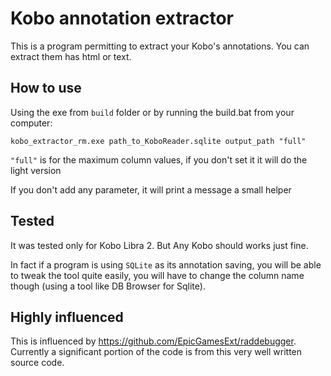 # Kobo annotation extractor

This is a program permitting to extract your Kobo's annotations.
You can extract them has html or text.

## How to use

Using the exe from `build` folder or by running the build.bat from your computer:

`kobo_extractor_rm.exe path_to_KoboReader.sqlite output_path "full"` 
 
`"full"` is for the maximum column values, if you don't set it it will do the light version

If you don't add any parameter, it will print a message a small helper 

## Tested

It was tested only for Kobo Libra 2. But Any Kobo should works just fine.

In fact if a program is using `SQLite` as its annotation saving, you will be able to tweak the tool quite easily, you will have to change the column name though (using a tool like DB Browser for Sqlite). 


## Highly influenced
This is influenced by https://github.com/EpicGamesExt/raddebugger. Currently a significant portion of the code is from this very well written source code.